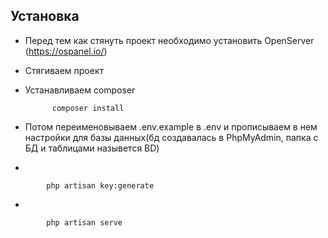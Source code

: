 ## Установка

* Перед тем как стянуть проект необходимо установить OpenServer (https://ospanel.io/)
* Стягиваем проект
* Устанавливаем composer

            composer install
            
* Потом переименовываем .env.example в .env и прописываем в нем настройки для базы данных(бд создавалась в PhpMyAdmin, папка с БД и таблицами назывется BD)
*   
            
            php artisan key:generate
* 
            
            php artisan serve

                
